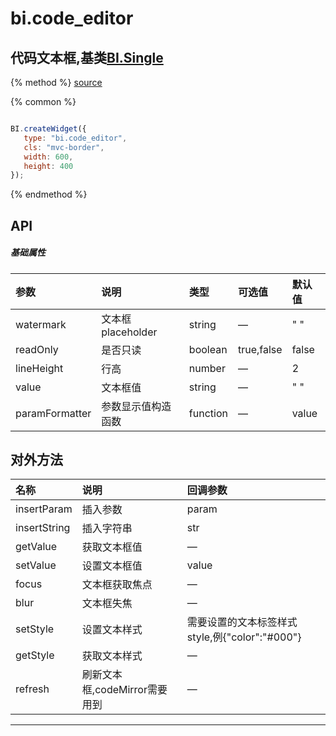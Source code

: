 # bi.code_editor

## 代码文本框,基类[BI.Single](/core/single.md)

{% method %}
[source](https://jsfiddle.net/fineui/fx86hLgm/)

{% common %}
```javascript

BI.createWidget({
   type: "bi.code_editor",
   cls: "mvc-border",
   width: 600,
   height: 400
});


```

{% endmethod %}

## API
##### 基础属性
| 参数    | 说明           | 类型  | 可选值 | 默认值
| :------ |:-------------  | :-----| :----|:----
| watermark    |   文本框placeholder    |   string   | —  |  " "    |
| readOnly |  是否只读     |   boolean    | true,false | false|
| lineHeight | 行高 | number|— | 2|
| value | 文本框值| string| —| " "|
| paramFormatter|  参数显示值构造函数    |    function| — |  value   |



## 对外方法
| 名称     | 说明                           |  回调参数     
| :------ |:-------------                  | :-----   
| insertParam | 插入参数 | param |
| insertString | 插入字符串 | str|
| getValue | 获取文本框值|—|
| setValue | 设置文本框值|value|
| focus | 文本框获取焦点| — |
| blur | 文本框失焦|—|
| setStyle | 设置文本样式 |需要设置的文本标签样式style,例{"color":"#000"} |
| getStyle | 获取文本样式 |— |
| refresh | 刷新文本框,codeMirror需要用到 | —|

 


---


